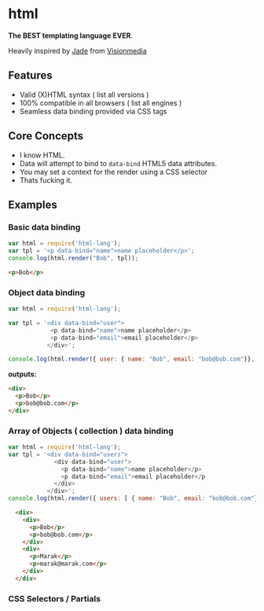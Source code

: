 # html

**The BEST templating language EVER**.

Heavily inspired by [Jade](http://github.com/visionmedia/jade) from [Visionmedia](http://github.com/visionmedia/)

## Features

 - Valid (X)HTML syntax ( list all versions )
 - 100% compatible in all browsers ( list all engines )
 - Seamless data binding provided via CSS tags

## Core Concepts 

 - I know HTML.
 - Data will attempt to bind to `data-bind` HTML5 data attributes.
 - You may set a context for the render using a CSS selector
 - Thats fucking it.

## Examples

### Basic data binding


```js
var html = require('html-lang');
var tpl = '<p data-bind="name">name placeholder</p>';
console.log(html.render("Bob", tpl));
```

```html
<p>Bob</p>
```

### Object data binding

```js
var html = require('html-lang');

var tpl = '<div data-bind="user">
            <p data-bind="name">name placeholder</p>
            <p data-bind="email">email placeholder</p>
           </div>';

console.log(html.render({ user: { name: "Bob", email: "bob@bob.com"}}, tpl));
```

**outputs:**

```html
<div>
  <p>Bob</p>
  <p>bob@bob.com</p>
</div>
```

### Array of Objects ( collection ) data binding

```js
var html = require('html-lang');
var tpl = '<div data-bind="users">
             <div data-bind="user">
               <p data-bind="name">name placeholder</p>
               <p data-bind="email">email placeholder</p
             </div>
           </div>';
console.log(html.render({ users: [ { name: "Bob", email: "bob@bob.com"}, { name: "Marak", email: "marak@marak.com"}], tpl));
```

```html
  <div>
    <div>
      <p>Bob</p>
      <p>bob@bob.com</p>
    </div>
    <div>
      <p>Marak</p>
      <p>marak@marak.com</p>
    </div>
  </div>
```


### CSS Selectors / Partials
